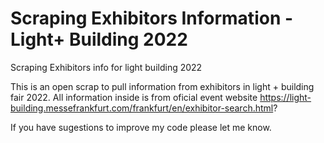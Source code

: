# Scraping Exhibitors Information - Light+ Building 2022
Scraping Exhibitors info for light building 2022

This is an open scrap to pull information from exhibitors in light + building fair 2022.
All information inside is from oficial event website https://light-building.messefrankfurt.com/frankfurt/en/exhibitor-search.html?

If you have sugestions to improve my code please let me know.
